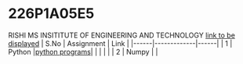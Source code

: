 
# 226P1A05E5
RISHI MS INSITITUTE OF ENGINEERING AND TECHNOLOGY
[link to be displayed](https://github.com/soniasonapuram/226P1A05E5)
| S.No | Assignment  | Link |
|------|-------------|------|
|  1   | Python      |[python programs](https://github.com/soniasonapuram/226P1A05E5/blob/ee493940baa2036b8547641f61d269d0eecec8df/assignment5e5.ipynb)|
|        |            |       |
|  2    | Numpy      |       |  
